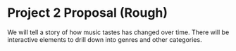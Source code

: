 # Project 2 Proposal (Rough)

We will tell a story of how music tastes has changed over time. There will be interactive elements to drill down into genres and other categories.
